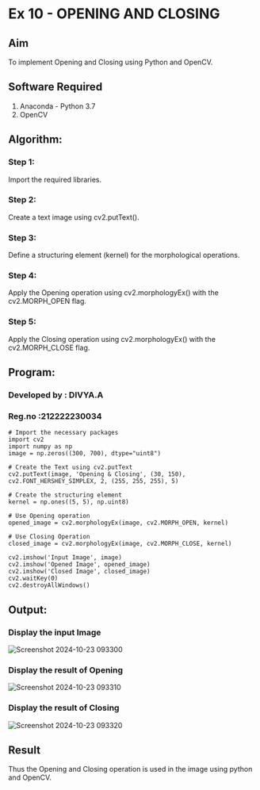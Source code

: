 #  Ex 10 - OPENING AND CLOSING
## Aim
To implement Opening and Closing using Python and OpenCV.

## Software Required
1. Anaconda - Python 3.7
2. OpenCV
## Algorithm:
### Step 1: 
Import the required libraries.
### Step 2: 
Create a text image using cv2.putText().
### Step 3: 
Define a structuring element (kernel) for the morphological operations.
### Step 4: 
Apply the Opening operation using cv2.morphologyEx() with the cv2.MORPH_OPEN flag.
### Step 5: 
Apply the Closing operation using cv2.morphologyEx() with the cv2.MORPH_CLOSE flag.
 
## Program:
### Developed by : DIVYA.A
### Reg.no :212222230034
```
# Import the necessary packages
import cv2
import numpy as np
image = np.zeros((300, 700), dtype="uint8")

# Create the Text using cv2.putText
cv2.putText(image, 'Opening & Closing', (30, 150), cv2.FONT_HERSHEY_SIMPLEX, 2, (255, 255, 255), 5)

# Create the structuring element
kernel = np.ones((5, 5), np.uint8)

# Use Opening operation
opened_image = cv2.morphologyEx(image, cv2.MORPH_OPEN, kernel)

# Use Closing Operation
closed_image = cv2.morphologyEx(image, cv2.MORPH_CLOSE, kernel)

cv2.imshow('Input Image', image)
cv2.imshow('Opened Image', opened_image)
cv2.imshow('Closed Image', closed_image)
cv2.waitKey(0)
cv2.destroyAllWindows()
```
## Output:

### Display the input Image
![Screenshot 2024-10-23 093300](https://github.com/user-attachments/assets/730461d3-94a2-404c-ab56-9e1c15136110)


### Display the result of Opening
![Screenshot 2024-10-23 093310](https://github.com/user-attachments/assets/6c7f4cb2-6171-4e88-8933-1c5de44a80f1)


### Display the result of Closing
![Screenshot 2024-10-23 093320](https://github.com/user-attachments/assets/0de87acf-e71a-4b23-836e-0dfc4265635e)


## Result
Thus the Opening and Closing operation is used in the image using python and OpenCV.
